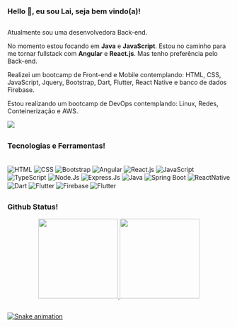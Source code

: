 ### Hello 👋, eu sou Lai, seja bem vindo(a)!

##

Atualmente sou uma desenvolvedora Back-end.

No momento estou focando em **Java** e **JavaScript**.
Estou no caminho para me tornar fullstack com **Angular** e **React.js**.
Mas tenho preferência pelo Back-end.

Realizei um bootcamp de Front-end e Mobile contemplando: HTML, CSS, JavaScript, Jquery, Bootstrap, Dart, Flutter, React Native e banco de dados Firebase.

Estou realizando um bootcamp de DevOps contemplando: Linux, Redes, Conteinerização e AWS.

<div>
  <a href="https://www.linkedin.com/in/lai-ng-73a77915b/" target="_blank"><img src="https://img.shields.io/badge/-LinkedIn-%230077B5?style=for-the-badge&logo=linkedin&logoColor=white" target="_blank"></a> 
</div>

##

### Tecnologias e Ferramentas!

 <div style="display: inline_block"><br>
  <img align="center" alt="HTML" src="https://img.shields.io/badge/HTML5-E34F26?style=for-the-badge&logo=html5&logoColor=white">
  <img align="center" alt="CSS" src="https://img.shields.io/badge/CSS3-1572B6?style=for-the-badge&logo=css3&logoColor=white">
  <img align="center" alt="Bootstrap" src="https://img.shields.io/badge/Bootstrap-563D7C?style=for-the-badge&logo=bootstrap&logoColor=white">
  <img align="center" alt="Angular" src="https://img.shields.io/badge/Angular-DD0031?style=for-the-badge&logo=angular&logoColor=white">
  <img align="center" alt="React.js" src="https://img.shields.io/badge/React-20232A?style=for-the-badge&logo=react&logoColor=61DAFB">
  <img align="center" alt="JavaScript" src="https://img.shields.io/badge/JavaScript-323330?style=for-the-badge&logo=javascript&logoColor=F7DF1E">
  <img align="center" alt="TypeScript" src="https://img.shields.io/badge/TypeScript-007ACC?style=for-the-badge&logo=typescript&logoColor=white">
  <img align="center" alt="Node.Js" src="https://img.shields.io/badge/Node.js-43853D?style=for-the-badge&logo=node.js&logoColor=white">
  <img align="center" alt="Express.Js" src="https://img.shields.io/badge/Express.js-404D59?style=for-the-badge">
  <img align="center" alt="Java" src="https://img.shields.io/badge/Java-ED8B00?style=for-the-badge&logo=openjdk&logoColor=white">
  <img align="center" alt="Spring Boot" src="https://img.shields.io/badge/SpringBoot-6DB33F?style=flat-square&logo=Spring&logoColor=white">
  <img align="center" alt="ReactNative" src="https://img.shields.io/badge/React_Native-20232A?style=for-the-badge&logo=react&logoColor=61DAFB">
  <img align="center" alt="Dart" src="https://img.shields.io/badge/Dart-0175C2?style=for-the-badge&logo=dart&logoColor=white">
  <img align="center" alt="Flutter" src="https://img.shields.io/badge/Flutter-02569B?style=for-the-badge&logo=flutter&logoColor=white">
  <img align="center" alt="Firebase" src="https://img.shields.io/badge/Firebase-FFA611?style=for-the-badge&logo=firebase&logoColor=white">
  <img align="center" alt="Flutter" src=https://img.shields.io/badge/MySQL-00758f?style=for-the-badge&logo=mysql&logoColor=white>


</div>

##

### Github Status!

<div align="center">
  <a href="https://github.com/nglai">
  <img height="180em" src="https://github-readme-stats.vercel.app/api?username=nglai&show_icons=true&theme=aura&include_all_commits=true&count_private=true"/>
  <img height="180em" src="https://github-readme-stats.vercel.app/api/top-langs/?username=nglai&layout=compact&langs_count=7&theme=aura"/>
</div>
  
 ##
  
  ![Snake animation](https://github.com/nglai/nglai/blob/output/github-contribution-grid-snake.svg)

  
<!--
**nglai/nglai** is a ✨ _special_ ✨ repository because its `README.md` (this file) appears on your GitHub profile.

Here are some ideas to get you started:

- 🔭 I’m currently working on ...
- 🌱 I’m currently learning ...
- 👯 I’m looking to collaborate on ...
- 🤔 I’m looking for help with ...
- 💬 Ask me about ...
- 📫 How to reach me: ...
- 😄 Pronouns: ...
- ⚡ Fun fact: ...
-->
